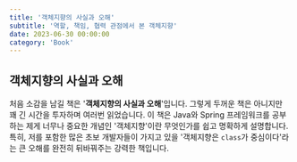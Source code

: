 ```yaml
---
title: '객체지향의 사실과 오해'
subtitle: '역할, 책임, 협력 관점에서 본 객체지향'
date: 2023-06-30 00:00:00
category: 'Book'
---
```


## 객체지향의 사실과 오해

처음 소감을 남길 책은 '**객체지향의 사실과 오해**'입니다. 그렇게 두꺼운 책은 아니지만 꽤 긴 시간을 투자하며 여러번 읽었습니다. 이 책은 Java와 Spring 프레임워크를 공부하는 제게 너무나 중요한 개념인 '객체지향'이란 무엇인가를 쉽고 명확하게 설명합니다. 특히, 저를 포함한 많은 초보 개발자들이 가지고 있을 '객체지향은 `class`가 중심이다'라는 큰 오해를 완전히 뒤바꿔주는 강력한 책입니다.
